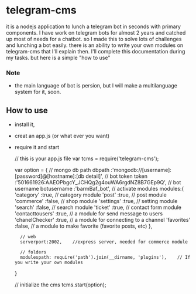 # telegram-cms
it is a nodejs application to lunch a telegram bot in seconds with primary components.
I have work on telegram bots for almost 2 years and catched up most of needs for a chatbot. so I made this to solve lots of challenges and lunching a bot easily.
there is an ability to write your own modules on telegram-cms that I'll explain then.
I'll complete this documentation during my tasks. but here is a simple "how to use"

### Note
- the main language of bot is persion, but I will make a multilanguage system for it, soon.

## How to use
- install it,
- creat an app.js (or what ever you want)
- require it and start

    // this is your app.js file
    var tcms = require('telegram-cms');

    var option = {
        // mongo db path
        dbpath      :'mongodb://[username]:[password]@[hostname]:[db detail]',
        // bot token
        token       :'501661926:AAEOPbgcY_JCHQg2g4ouWA6rgdNZ8B7GEp9Q',
        // bot username
        botusername :'barmBaf_bot',
        // activate modules
        modules:{
            'category'          :true,	// category module
            'post'              :true,	// post module
            'commerce'          :false,	// shop module
            'settings'          :true,	// setting module
            'search'            :false,	// search module
            'ticket'            :true,	// contact form module
            'contacttousers'    :true,	// a module for send message to users
            'chanelChecker'     :true,	// a module for connecting to a channel
            'favorites'         :false,	// a module to make favorite (favorite posts, etc)
        },

        // web
        serverport:2002,	//express server, needed for commerce module

        // folders
        modulespath: require('path').join(__dirname, 'plugins'),	// If you write your own modules
    }
    
    // initialize the cms
    tcms.start(option);
